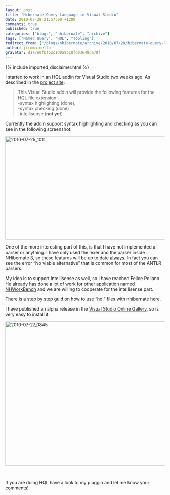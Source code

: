 ```yaml
---
layout: post
title: "Hibernate Query Language in Visual Studio"
date: 2010-07-28 21:57:00 +1200
comments: true
published: true
categories: ["blogs", "nhibernate", "archive"]
tags: ["Named Query", "HQL", "Tooling"]
redirect_from: ["/blogs/nhibernate/archive/2010/07/28/hibernate-query-language-in-visual-studio.aspx/"]
author: jfromainello
gravatar: d1a7e0fbfb2c1d9a8b10fd03648da78f
---
```

{% include imported_disclaimer.html %}
<p>I started to work in an HQL addin for Visual Studio two weeks ago. As described in the <a href="http://hqladdin.codeplex.com/">project site</a>:</p>
<blockquote>
<p>This Visual Studio addin will provide the following features for the HQL file extension:      <br />-syntax highlighting (done),       <br />-syntax checking (done)       <br />-intellisense (<strong>not yet</strong>)</p>
</blockquote>
<p>Currently the addin support syntax highlighting and checking as you can see in the following screenshot:</p>
<p><a href="/cfs-file.ashx/__key/CommunityServer.Blogs.Components.WeblogFiles/nhibernate/20100725_5F00_1011_5F00_778952B4.png"><img height="326" width="669" src="/cfs-file.ashx/__key/CommunityServer.Blogs.Components.WeblogFiles/nhibernate/20100725_5F00_1011_5F00_thumb_5F00_22BDC3EF.png" alt="2010-07-25_1011" border="0" title="2010-07-25_1011" style="border-right-width: 0px; display: inline; border-top-width: 0px; border-bottom-width: 0px; border-left-width: 0px" /></a> </p>
<p>One of the more interesting part of this, is that I have not implemented a parser or anything. I have only used the lexer and the parser inside NHibernate 3, so these features will be up to date <span style="text-decoration: underline;">always</span>. In fact you can see the error &ldquo;No viable alternative&rdquo; that is common for most of the ANTLR parsers.</p>
<p>My idea is to support Intellisense as well, so I have reached Felice Pollano. He already has done a lot of work for other application named <a href="http://www.felicepollano.com/CategoryView,category,NHWorkBench.aspx">NHWorkBench</a> and we are willing to cooperate for the intellisense part.</p>
<p>There is a step by step guid on how to use &ldquo;hql&rdquo; files with nhibernate <a href="http://hqladdin.codeplex.com/wikipage?title=HowTo%20register%20queries%20from%20HQL%20files">here</a>.</p>
<p>I have published an alpha release in the <a href="http://visualstudiogallery.msdn.microsoft.com/es-ar/05d1c749-8352-4323-bdba-bc7253d26372">Visual Studio Online Gallery</a>, so is very easy to install it:</p>
<p><a href="/cfs-file.ashx/__key/CommunityServer.Blogs.Components.WeblogFiles/nhibernate/20100727_5F00_0845_5F00_490F816D.png"><img height="454" width="656" src="/cfs-file.ashx/__key/CommunityServer.Blogs.Components.WeblogFiles/nhibernate/20100727_5F00_0845_5F00_thumb_5F00_280BE8F9.png" alt="2010-07-27_0845" border="0" title="2010-07-27_0845" style="border-right-width: 0px; display: inline; border-top-width: 0px; border-bottom-width: 0px; border-left-width: 0px" /></a> </p>
<p>&nbsp;</p>
<p>If you are doing HQL have a look to my pluggin and let me know your comments!</p>
